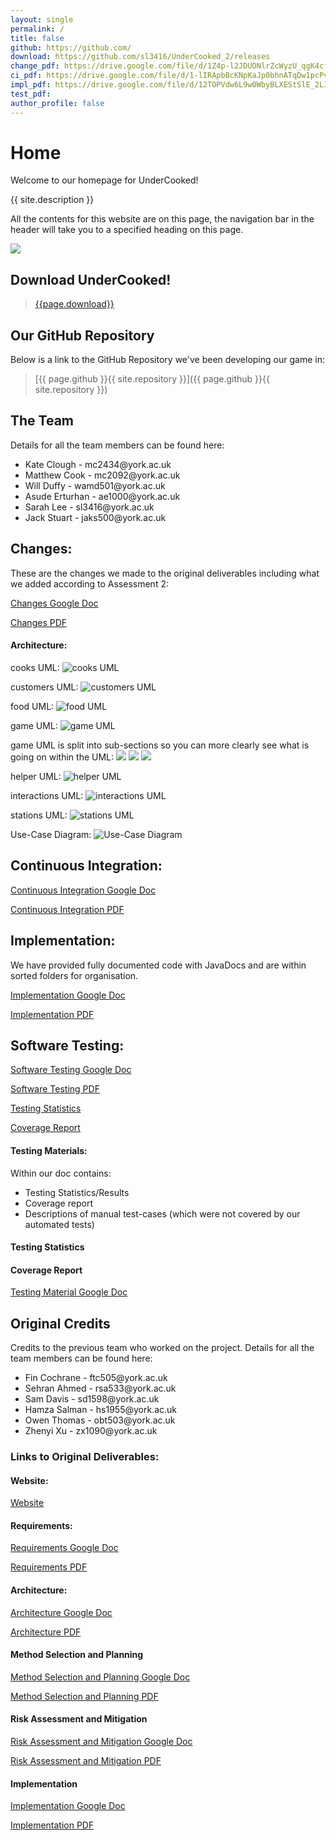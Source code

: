 ```yaml
---
layout: single
permalink: /
title: false
github: https://github.com/
download: https://github.com/sl3416/UnderCooked_2/releases
change_pdf: https://drive.google.com/file/d/1Z4p-l2JDUONlrZcWyzU_qgK4cfJfVWhc/view?usp=share_link
ci_pdf: https://drive.google.com/file/d/1-lIRApbBcKNpKaJp0bhnATqDw1pcPvED/view?usp=share_link
impl_pdf: https://drive.google.com/file/d/12TOPVdw6L9w0WbyBLXEStSlE_2LIDCFn/view?usp=sharing
test_pdf: 
author_profile: false
---
```

# Home
Welcome to our homepage for UnderCooked!

{{ site.description }}

All the contents for this website are on this page, the navigation bar in the header will take you to a specified heading on this page.

![](https://raw.githubusercontent.com/sl3416/UnderCooked_2/main/ENG1/SUBMITTABLES/Images/game_image.png)

## Download UnderCooked!
> [{{page.download}}]({{page.download}})

## Our GitHub Repository
Below is a link to the GitHub Repository we've been developing our game in:

> [{{ page.github }}{{ site.repository }}]({{ page.github }}{{ site.repository }})

## The Team
Details for all the team members can be found here:
<ul>
<li>Kate Clough      - mc2434@york.ac.uk</li>
<li>Matthew Cook     - mc2092@york.ac.uk</li>
<li>Will Duffy       - wamd501@york.ac.uk</li>
<li>Asude Erturhan   - ae1000@york.ac.uk</li>
<li>Sarah Lee        - sl3416@york.ac.uk</li>
<li>Jack Stuart      - jaks500@york.ac.uk</li>
</ul>

## Changes:
These are the changes we made to the original deliverables including what we added according to Assessment 2:

[Changes Google Doc](https://docs.google.com/document/d/1tb-2G8SmRJgsELj3gjigxmJpqdQ2s3wMZDtsMWteFNE/edit?usp=share_link)

[Changes PDF]({{page.change_pdf}})

#### Architecture:
cooks UML:
![cooks UML](https://raw.githubusercontent.com/sl3416/UnderCooked_2/main/ENG1/SUBMITTABLES/Architecture/Updated/cooks_UML.png)

customers UML:
![customers UML](https://raw.githubusercontent.com/sl3416/UnderCooked_2/main/ENG1/SUBMITTABLES/Architecture/Updated/customers_UML.png)

food UML:
![food UML](https://raw.githubusercontent.com/sl3416/UnderCooked_2/main/ENG1/SUBMITTABLES/Architecture/Updated/food_UML.png)

game UML:
![game UML](https://raw.githubusercontent.com/sl3416/UnderCooked_2/main/ENG1/SUBMITTABLES/Architecture/Updated/game_UML.png)

game UML is split into sub-sections so you can more clearly see what is going on within the UML:
![](https://raw.githubusercontent.com/sl3416/UnderCooked_2/main/ENG1/SUBMITTABLES/Architecture/Updated/game_UML1.png)
![](https://raw.githubusercontent.com/sl3416/UnderCooked_2/main/ENG1/SUBMITTABLES/Architecture/Updated/game_UML2.png)
![](https://raw.githubusercontent.com/sl3416/UnderCooked_2/main/ENG1/SUBMITTABLES/Architecture/Updated/game_UML3.png)

helper UML:
![helper UML](https://raw.githubusercontent.com/sl3416/UnderCooked_2/main/ENG1/SUBMITTABLES/Architecture/Updated/helper_UML.png)

interactions UML:
![interactions UML](https://raw.githubusercontent.com/sl3416/UnderCooked_2/main/ENG1/SUBMITTABLES/Architecture/Updated/interactions_UML.png)

stations UML:
![stations UML](https://raw.githubusercontent.com/sl3416/UnderCooked_2/main/ENG1/SUBMITTABLES/Architecture/Updated/stations_UML.png)

Use-Case Diagram:
![Use-Case Diagram](https://raw.githubusercontent.com/sl3416/UnderCooked_2/main/ENG1/SUBMITTABLES/Architecture/Updated/Use_Case_Diagram.png)

## Continuous Integration:
[Continuous Integration Google Doc](https://docs.google.com/document/d/1Q-1xYHXcE-K5PJ2D9rR_aNjQ5A-96T8IimDriMcvh2o/edit?usp=share_link)

[Continuous Integration PDF]({{ci_pdf}})

## Implementation:
We have provided fully documented code with JavaDocs and are within sorted folders for organisation.

[Implementation Google Doc](https://docs.google.com/document/d/1jrVzdXLCUq6QwhpbevFBfKr8NP9THZcmsCrOpPQelYI/edit?usp=share_link)

[Implementation PDF]({{page.impl_pdf}})

## Software Testing:
[Software Testing Google Doc](https://docs.google.com/document/d/1Kf8yILYmphwpJCcRPEVtu4urq7ENJq62d8E_3HKMHUc/edit?usp=share_link)

[Software Testing PDF]({{page.test_pdf}})

[Testing Statistics](../tests.html)

[Coverage Report](../coverage.html)

#### Testing Materials:
Within our doc contains: 
- Testing Statistics/Results
- Coverage report
- Descriptions of manual test-cases (which were not covered by our automated tests)

#### Testing Statistics
#### Coverage Report

[Testing Material Google Doc](https://docs.google.com/document/d/1PI8E7NDeGtfS-tfhrb08WDrqjxRgIdzCgk7qK6iGe9o/edit?usp=sharing)

## Original Credits
Credits to the previous team who worked on the project. Details for all the team members can be found here:
<ul>
<li>Fin Cochrane   - ftc505@york.ac.uk</li>
<li>Sehran Ahmed   - rsa533@york.ac.uk</li>
<li>Sam Davis      - sd1598@york.ac.uk</li>
<li>Hamza Salman   - hs1955@york.ac.uk</li>
<li>Owen Thomas    - obt503@york.ac.uk</li>
<li>Zhenyi Xu      - zx1090@york.ac.uk</li>
</ul>

### Links to Original Deliverables:
#### Website:
[Website](https://undercooked-team.github.io/UnderCooked/)

#### Requirements:
[Requirements Google Doc](https://docs.google.com/document/d/17tcN_Xeo0Gzz8ficlVVp_1x0h8Q2EDLzrCXvKtgHNlw/edit?usp=share_link)

[Requirements PDF]({{page.req_pdf}})

#### Architecture:
[Architecture Google Doc](https://docs.google.com/document/d/11IZyqiyvOG_iuKlP9LPBgSTnA8E4lxPNE8mAL1pA26s/edit?usp=sharing)

[Architecture PDF]({{page.arch_pdf}})

#### Method Selection and Planning
[Method Selection and Planning Google Doc](https://docs.google.com/document/d/1KpzhVRxdkBJPyYyQxW3aTuWMCYpDrK8jtEIiyoh-2Rw/edit?usp=share_link)

[Method Selection and Planning PDF]({{page.plan_pdf}})

#### Risk Assessment and Mitigation
[Risk Assessment and Mitigation Google Doc](https://docs.google.com/document/d/1-oQ4ajU6W9XvK9kMU9fiHc9EGryhhc9Awz3sKuWzotQ/edit?usp=share_link)

[Risk Assessment and Mitigation PDF]({{page.risk_pdf}})

#### Implementation
[Implementation Google Doc](https://docs.google.com/document/d/1rC9LAZ9OATbIcQgagMG_clQ7LpItRECm9ADfuPLFHQc/edit?usp=share_link)

[Implementation PDF]({{page.impl_pdf}})